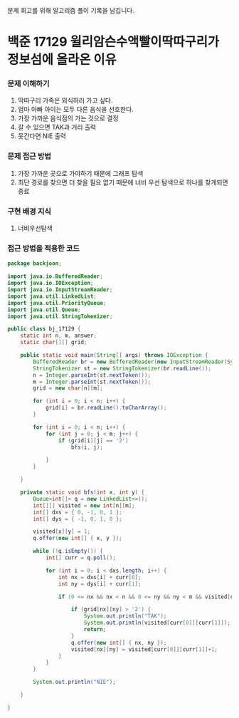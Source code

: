 문제 회고를 위해 알고리즘 풀이 기록을 남깁니다.

# 백준 17129 윌리암슨수액빨이딱따구리가 정보섬에 올라온 이유

### 문제 이해하기
1. 딱따구리 가족은 외식하러 가고 싶다.
2. 엄마 아빠 아이는 모두 다른 음식을 선호한다.
3. 가장 가까운 음식점의 가는 것으로 결정
4. 갈 수 있으면 TAK과 거리 출력
5. 못간다면 NIE 출력
 
 
### 문제 접근 방법
1. 가장 가까운 곳으로 가야하기 때문에 그래프 탐색
2. 최단 경로를 찾으면 더 찾을 필요 없기 때문에 너비 우선 탐색으로 하나를 찾게되면 종료


### 구현 배경 지식
1. 너비우선탐색


### 접근 방법을 적용한 코드
```java
package backjoon;

import java.io.BufferedReader;
import java.io.IOException;
import java.io.InputStreamReader;
import java.util.LinkedList;
import java.util.PriorityQueue;
import java.util.Queue;
import java.util.StringTokenizer;

public class bj_17129 {
	static int n, m, answer;
	static char[][] grid;

	public static void main(String[] args) throws IOException {
		BufferedReader br = new BufferedReader(new InputStreamReader(System.in));
		StringTokenizer st = new StringTokenizer(br.readLine());
		n = Integer.parseInt(st.nextToken());
		m = Integer.parseInt(st.nextToken());
		grid = new char[n][m];

		for (int i = 0; i < n; i++) {
			grid[i] = br.readLine().toCharArray();
		}

		for (int i = 0; i < n; i++) {
			for (int j = 0; j < m; j++) {
				if (grid[i][j] == '2')
					bfs(i, j);

			}
		}

	}

	private static void bfs(int x, int y) {
		Queue<int[]> q = new LinkedList<>();
		int[][] visited = new int[n][m];
		int[] dxs = { 0, -1, 0, 1 };
		int[] dys = { -1, 0, 1, 0 };

		visited[x][y] = 1;
		q.offer(new int[] { x, y });

		while (!q.isEmpty()) {
			int[] curr = q.poll();

			for (int i = 0; i < dxs.length; i++) {
				int nx = dxs[i] + curr[0];
				int ny = dys[i] + curr[1];

				if (0 <= nx && nx < n && 0 <= ny && ny < m && visited[nx][ny] == 0 && grid[nx][ny] != '1') {

					if (grid[nx][ny] > '2') {
						System.out.println("TAK");
						System.out.println(visited[curr[0]][curr[1]]);
						return;
					}
					q.offer(new int[] { nx, ny });
					visited[nx][ny] = visited[curr[0]][curr[1]]+1;
				}
			}
		}

		System.out.println("NIE");

	}

}

```